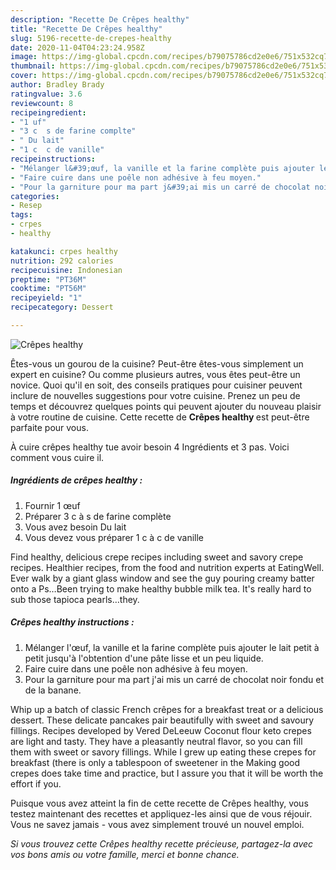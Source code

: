 ```yaml
---
description: "Recette De Crêpes healthy"
title: "Recette De Crêpes healthy"
slug: 5196-recette-de-crepes-healthy
date: 2020-11-04T04:23:24.958Z
image: https://img-global.cpcdn.com/recipes/b79075786cd2e0e6/751x532cq70/crepes-healthy-photo-principale-de-la-recette.jpg
thumbnail: https://img-global.cpcdn.com/recipes/b79075786cd2e0e6/751x532cq70/crepes-healthy-photo-principale-de-la-recette.jpg
cover: https://img-global.cpcdn.com/recipes/b79075786cd2e0e6/751x532cq70/crepes-healthy-photo-principale-de-la-recette.jpg
author: Bradley Brady
ratingvalue: 3.6
reviewcount: 8
recipeingredient:
- "1 uf"
- "3 c  s de farine complte"
- " Du lait"
- "1 c  c de vanille"
recipeinstructions:
- "Mélanger l&#39;œuf, la vanille et la farine complète puis ajouter le lait petit à petit jusqu&#39;à l&#39;obtention d&#39;une pâte lisse et un peu liquide."
- "Faire cuire dans une poêle non adhésive à feu moyen."
- "Pour la garniture pour ma part j&#39;ai mis un carré de chocolat noir fondu et de la banane."
categories:
- Resep
tags:
- crpes
- healthy

katakunci: crpes healthy 
nutrition: 292 calories
recipecuisine: Indonesian
preptime: "PT36M"
cooktime: "PT56M"
recipeyield: "1"
recipecategory: Dessert

---
```



![Crêpes healthy](https://img-global.cpcdn.com/recipes/b79075786cd2e0e6/751x532cq70/crepes-healthy-photo-principale-de-la-recette.jpg)

Êtes-vous un gourou de la cuisine? Peut-être êtes-vous simplement un expert en cuisine? Ou comme plusieurs autres, vous êtes peut-être un novice. Quoi qu'il en soit, des conseils pratiques pour cuisiner peuvent inclure de nouvelles suggestions pour votre cuisine. Prenez un peu de temps et découvrez quelques points qui peuvent ajouter du nouveau plaisir à votre routine de cuisine. Cette recette de <strong> Crêpes healthy </strong> est peut-être parfaite pour vous.

<!--inarticleads1-->

À cuire crêpes healthy tue avoir besoin 4 Ingrédients et 3 pas. Voici comment vous cuire il.

##### Ingrédients de crêpes healthy :

1. Fournir 1 œuf
1. Préparer 3 c à s de farine complète
1. Vous avez besoin  Du lait
1. Vous devez vous préparer 1 c à c de vanille


Find healthy, delicious crepe recipes including sweet and savory crepe recipes. Healthier recipes, from the food and nutrition experts at EatingWell. Ever walk by a giant glass window and see the guy pouring creamy batter onto a Ps…Been trying to make healthy bubble milk tea. It&#39;s really hard to sub those tapioca pearls…they. 

<!--inarticleads2-->

##### Crêpes healthy instructions :

1. Mélanger l&#39;œuf, la vanille et la farine complète puis ajouter le lait petit à petit jusqu&#39;à l&#39;obtention d&#39;une pâte lisse et un peu liquide.
1. Faire cuire dans une poêle non adhésive à feu moyen.
1. Pour la garniture pour ma part j&#39;ai mis un carré de chocolat noir fondu et de la banane.


Whip up a batch of classic French crêpes for a breakfast treat or a delicious dessert. These delicate pancakes pair beautifully with sweet and savoury fillings. Recipes developed by Vered DeLeeuw Coconut flour keto crepes are light and tasty. They have a pleasantly neutral flavor, so you can fill them with sweet or savory fillings. While I grew up eating these crepes for breakfast (there is only a tablespoon of sweetener in the Making good crepes does take time and practice, but I assure you that it will be worth the effort if you. 

<!--inarticleads1-->

<p>
Puisque vous avez atteint la fin de cette recette de Crêpes healthy, vous testez maintenant des recettes et appliquez-les ainsi que de vous réjouir. Vous ne savez jamais - vous avez simplement trouvé un nouvel emploi.
</p>

<p>
<i>Si vous trouvez cette Crêpes healthy recette précieuse, partagez-la avec vos bons amis ou votre famille, merci et bonne chance.</i>
</p>
